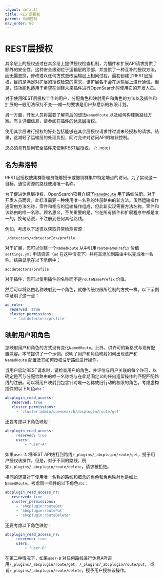 ```yaml
---
layout: default
title: REST层授权
parent: 访问控制
nav_order: 80
---
```



# REST层授权

其余层上的授权通过在其余层上提供授权检查机制，为插件和扩展API请求提供了额外的安全性。这种安全级别位于运输层的顶部，并提供了一种互补的授权方法，而无需更换，修改或以任何方式更改运输层上相同过程。最初创建了REST层授权，目的是满足对扩展的授权检查的需求，该扩展名不会在运输层上进行通信。但是，该功能也适用于希望在创建未来插件进行OpenSearch时使用它的开发人员。

对于使用REST层授权工作的用户，分配角色和映射用户和角色的方法以及插件和扩展的一般用法保持不变---唯一的要求是用户熟悉新的权限计划。

另一方面，开发人员将需要了解背后的想法`NamedRoute` 以及如何构建新路线方案。有关详细信息，请参阅[在插件的休息层授权](https://github.com/opensearch-project/security/blob/main/REST_AUTHZ_FOR_PLUGINS.md)。

使用其余层进行授权的好处包括能够在其余层授权请求并过滤未经授权的请求。结果，这减轻了运输层的处理负担，同时允许对访问API的粒状控制。

您必须具有启用安全插件来使用REST层授权。
{: .note}


## 名为弗洛特

REST层授权使集群管理员能够授予或撤销群集中特定端点的访问。为了实现这一目标，通往资源的路线使用唯一名称。

为了促进休息层授权，OpenSearch项目介绍了[`NamedRoute`](https://github.com/opensearch-project/OpenSearch/blob/main/server/src/main/java/org/opensearch/rest/NamedRoute.java) 用于路线注册。对于开发人员而言，此标准需要一种使用唯一名称的注册路由的新方法。虽然运输操作通常由方法名称，零件和相应的运输操作组成，但此新实现需要方法名称，零件和该路由的唯一名称。顾名思义，至关重要的是，它在所有插件和扩展程序中都是唯一的，换句话说，不注册到任何其他路线。

例如，考虑以下途径以获取异常检测资源：

`_/detectors/<detectorId>/profile`

对于扩展，您可以创建一个`NamedRoute` 从中引用`routeNamePrefix` 价值`settings.yml` 申请资源（`ad` 在这种情况下）并将其添加到路由中以完成唯一名称。结果显示在以下示例中：

`ad:detectors/profile`

对于插件，您可以使用插件的名称而不是`routeNamePrefix` 价值。

然后可以将路由名称映射到一个角色，就像传统权限所绘制的方式一样。以下示例中证明了这一点：

```yml
ad_role:
  reserved: true
  cluster_permissions:
    - 'ad:detectors/profile'
```


## 映射用户和角色

您映射用户和角色的方式没有变化`NamedRoute`。此外，供许可的新格式与现有配置兼容。本节提供了一个示例，说明了用户和角色映射如何出现遗产和`NamedRoute` 配置及其如何授权注册路线进行操作。

当用户启动REST请求时，请检查用户的角色，并评估与用户关联的每个许可，以确定是否与分配给路由的唯一名称或与在此期间定义的任何遗留操作的匹配匹配路线的注册。可以将用户映射到包含针对唯一名称或旧行动的权限的角色。考虑虚构插件的以下角色`abc`：

```yml
abcplugin_read_access:
   reserved: true
   cluster_permissions:
     - 'cluster:admin/opensearch/abcplugin/route/get'
```

还要考虑以下角色映射：

```yml
abcplugin_read_access:
	 reserved: true
	 users:
		 - "user-A"
```

如果`user-A` 将REST API拨打到路线`/_plugins/_abcplugin/route/get`，授予用户授权该操作。但是，对于不同的路线，例如`/_plugins/_abcplugin/route/delete`，请求被拒绝。

相同的逻辑对于使用唯一名称的路线和概念的角色和角色映射也是如此`NamedRoute`。考虑同一插件的以下角色`abc`：

```yml
abcplugin_read_access_nr:
   reserved: true
   cluster_permissions:
     - 'abcplugin:routeGet'
     - 'abcplugin:routePut'
     - 'abcplugin:routeDelete'
```

还要考虑以下角色映射：

```yml
abcplugin_read_access_nr:
	 reserved: true
	 users:
		 - "user-B"
```

在第二种情况下，如果`user-B` 对任何路线进行休息API调用`/_plugins/_abcplugin/route/get`，`/_plugins/_abcplugin/route/put`， 或者`/_plugins/_abcplugin/route/delete`，授予用户授权该操作。


